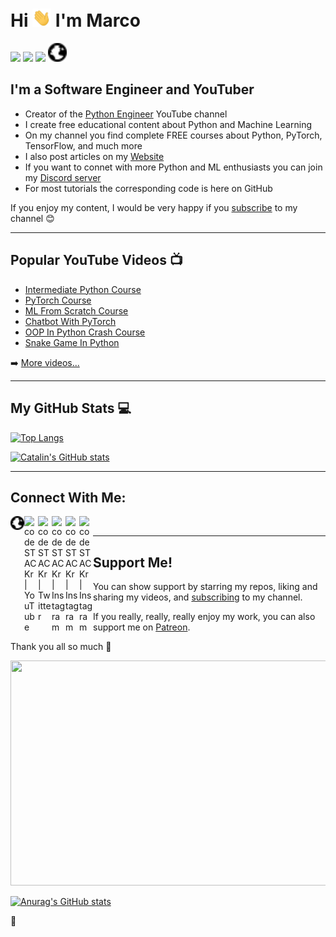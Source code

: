 # Hi <img src="https://raw.githubusercontent.com/ABSphreak/ABSphreak/master/gifs/Hi.gif" width="30px"> I'm Marco
[<img height="30" src="https://img.shields.io/badge/twitter-%231DA1F2.svg?&style=for-the-badge&logo=twitter&logoColor=white" />][twitter]
[<img height="30" src = "https://img.shields.io/badge/facebook-%233b5998.svg?&style=for-the-badge&logo=Facebook&logoColor=white">][facebook] 
[<img height="30" src="https://img.shields.io/badge/DEV.TO-%230A0A0A.svg?&style=for-the-badge&logo=dev-dot-to&logoColor=white" />][devto]
[<img height="30" src="https://raw.githubusercontent.com/iconic/open-iconic/master/svg/globe.svg" />][website]

## I'm a Software Engineer and YouTuber

- Creator of the [Python Engineer][youtube] YouTube channel 
- I create free educational content about Python and Machine Learning
- On my channel you find complete FREE courses about Python, PyTorch, TensorFlow, and much more
- I also post articles on my [Website][website]
- If you want to connet with more Python and ML enthusiasts you can join my [Discord server][discord]
- For most tutorials the corresponding code is here on GitHub

If you enjoy my content, I would be very happy if you [subscribe](https://www.youtube.com/channel/UCbXgNpp0jedKWcQiULLbDTA?sub_confirmation=1) to my channel 😊

---

## Popular YouTube Videos 📺 

- [Intermediate Python Course](https://www.youtube.com/playlist?list=PLqnslRFeH2UqLwzS0AwKDKLrpYBKzLBy2)
- [PyTorch Course](https://www.youtube.com/playlist?list=PLqnslRFeH2UrcDBWF5mfPGpqQDSta6VK4)
- [ML From Scratch Course](https://www.youtube.com/playlist?list=PLqnslRFeH2Upcrywf-u2etjdxxkL8nl7E)
- [Chatbot With PyTorch](https://www.youtube.com/playlist?list=PLqnslRFeH2UrFW4AUgn-eY37qOAWQpJyg)
- [OOP In Python Crash Course](https://youtu.be/-pEs-Bss8Wc)
- [Snake Game In Python](https://youtu.be/M_npdRYD4K0)

➡️ [More videos...][youtube]

---

## My GitHub Stats 💻

[![Top Langs](https://github-readme-stats.vercel.app/api/top-langs/?username=python-engineer&hide=java,html,css&theme=dracula)](https://github.com/anuraghazra/github-readme-stats)

[![Catalin's GitHub stats](https://github-readme-stats.vercel.app/api?username=python-engineer&theme=dracula)](https://github.com/anuraghazra/github-readme-stats)


[twitter]: https://twitter.com/python_engineer
[youtube]: http://youtube.com/c/pythonengineer
[website]: https://www.python-engineer.com/
[devto]: https://dev.to/python_engineer
[instagram]: https://www.instagram.com/patloeber/
[discord]: https://discord.gg/FHMg9tKFSN
[facebook]: https://www.facebook.com/profile.php?id=100009064421475

---

## Connect With Me:

[<img align="left" alt="codeSTACKr.com" width="22px" src="https://raw.githubusercontent.com/iconic/open-iconic/master/svg/globe.svg" />][website]
[<img align="left" alt="codeSTACKr | YouTube" width="22px" src="https://cdn.jsdelivr.net/npm/simple-icons@v3/icons/youtube.svg" />][youtube]
[<img align="left" alt="codeSTACKr | Twitter" width="22px" src="https://cdn.jsdelivr.net/npm/simple-icons@v3/icons/twitter.svg" />][twitter]
[<img align="left" alt="codeSTACKr | Instagram" width="22px" src="https://cdn.jsdelivr.net/npm/simple-icons@v3/icons/instagram.svg" />][instagram]
[<img align="left" alt="codeSTACKr | Instagram" width="22px" src="https://cdn.jsdelivr.net/npm/simple-icons@v3/icons/discord.svg" />][discord]
[<img align="left" alt="codeSTACKr | Instagram" width="22px" src="https://cdn.jsdelivr.net/npm/simple-icons@v3/icons/dev-dot-to.svg" />][devto]

<br />

---
## Support Me!
You can show support by starring my repos, liking and sharing my videos, and [subscribing](https://www.youtube.com/channel/UCbXgNpp0jedKWcQiULLbDTA?sub_confirmation=1) to my channel.

If you really, really, really enjoy my work, you can also support me on [Patreon](https://www.patreon.com/patrickloeber).

Thank you all so much 🙏










<img src="https://media.giphy.com/media/O4JSj1pDBk9B3c8k75/giphy.gif" width="850" height="360"/>

[![Anurag's GitHub stats](https://github-readme-stats.vercel.app/api?username=enidev911)](https://github.com/anuraghazra/github-readme-stats)






<!---
EniDev911/EniDev911 is a ✨ special ✨ repository because its `README.md` (this file) appears on your GitHub profile.
You can click the Preview link to take a look at your changes.
--->

&#x1F4DD;

